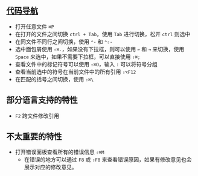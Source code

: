 ## [代码导航](https://code.visualstudio.com/docs/editor/editingevolved#_reference-information)

- 打开任意文件 `⌘P`
- 在打开的文件之间切换 `ctrl + Tab`，使用 `Tab` 进行切换，松开 `ctrl` 则选中
- 在同文件不同行之间切换，使用 `⌃-` 和 `⌃⇧-`
- 选中面包屑使用 `⇧⌘.`，如果没有下拉框，则可以使用 `←` 和 `→` 来切换，使用 `Space` 来选中，如果不需要下拉框，可以直接使用 `⇧⌘;`
- 查看文件中的标记符号可以使用 `⇧⌘O`，输入 `:` 可以将符号分组
- 查看当前选中的符号在当前文件中的所有引用 `⇧⌥F12`
- 在匹配的括号之间切换，使用 `⇧⌘\`


## 部分语言支持的特性
- `F2` 跨文件修改引用



## 不太重要的特性
- 打开错误面板查看所有的错误信息 `⇧⌘M`
  - 在错误的地方可以通过 `F8` 或 `⇧F8` 来查看错误原因，如果有修改意见也会展示对应的修改意见。

